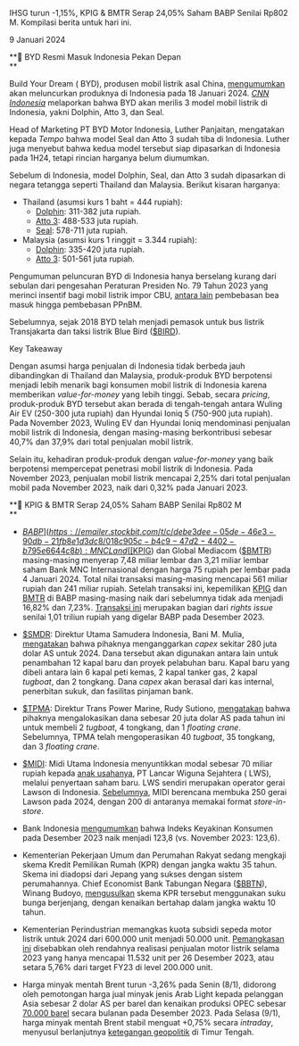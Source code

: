 IHSG turun -1,15%, KPIG & BMTR Serap 24,05% Saham BABP Senilai Rp802 M. Kompilasi berita untuk hari ini.

9 Januari 2024

**🚐 BYD Resmi Masuk Indonesia Pekan Depan  
**

Build Your Dream ( BYD), produsen mobil listrik asal China, [mengumumkan](https://emailer.stockbit.com/t/c/001306ea-24de-4379-831a-190d8346dc4c/018c905c-b4c9-47d2-4402-b795e6644c8b) akan meluncurkan produknya di Indonesia pada 18 Januari 2024. _[CNN Indonesia](https://emailer.stockbit.com/t/c/d15aaf2b-cfc2-4b93-a8d7-1367583797a7/018c905c-b4c9-47d2-4402-b795e6644c8b)_ melaporkan bahwa BYD akan merilis 3 model mobil listrik di Indonesia, yakni Dolphin, Atto 3, dan Seal.

Head of Marketing PT BYD Motor Indonesia, Luther Panjaitan, mengatakan kepada _Tempo_ bahwa model Seal dan Atto 3 sudah tiba di Indonesia. Luther juga menyebut bahwa kedua model tersebut siap dipasarkan di Indonesia pada 1H24, tetapi rincian harganya belum diumumkan.

Sebelum di Indonesia, model Dolphin, Seal, dan Atto 3 sudah dipasarkan di negara tetangga seperti Thailand dan Malaysia. Berikut kisaran harganya:

- Thailand (asumsi kurs 1 baht = 444 rupiah):
  - [Dolphin](https://emailer.stockbit.com/t/c/bc51812a-e592-4ffe-a6f1-0a46d543dfdf/018c905c-b4c9-47d2-4402-b795e6644c8b): 311-382 juta rupiah.
  - [Atto 3](https://emailer.stockbit.com/t/c/172178b2-243a-46ef-b796-fb1ad653f64f/018c905c-b4c9-47d2-4402-b795e6644c8b): 488-533 juta rupiah.
  - [Seal](https://emailer.stockbit.com/t/c/dfa20777-1a62-4837-a9d0-f7dead8c1730/018c905c-b4c9-47d2-4402-b795e6644c8b): 578-711 juta rupiah.
- Malaysia (asumsi kurs 1 ringgit = 3.344 rupiah):
  - [Dolphin](https://emailer.stockbit.com/t/c/56bccc8f-040a-4089-9a27-adcc6b1ec189/018c905c-b4c9-47d2-4402-b795e6644c8b): 335-420 juta rupiah.
  - [Atto 3](https://emailer.stockbit.com/t/c/3cc3eefa-930c-4c63-83bc-8b675d4e9280/018c905c-b4c9-47d2-4402-b795e6644c8b): 501-561 juta rupiah.

Pengumuman peluncuran BYD di Indonesia hanya berselang kurang dari sebulan dari pengesahan Peraturan Presiden No. 79 Tahun 2023 yang merinci insentif bagi mobil listrik impor CBU, [antara lain](https://emailer.stockbit.com/t/c/bfc5dc4e-f181-4af0-8581-8af4144dca82/018c905c-b4c9-47d2-4402-b795e6644c8b) pembebasan bea masuk hingga pembebasan PPnBM.

Sebelumnya, sejak 2018 BYD telah menjadi pemasok untuk bus listrik Transjakarta dan taksi listrik Blue Bird ([$BIRD](https://emailer.stockbit.com/t/c/272d3cf4-6469-4b7e-80ff-a12424786686/018c905c-b4c9-47d2-4402-b795e6644c8b)).

Key Takeaway

Dengan asumsi harga penjualan di Indonesia tidak berbeda jauh dibandingkan di Thailand dan Malaysia, produk-produk BYD berpotensi menjadi lebih menarik bagi konsumen mobil listrik di Indonesia karena memberikan _value-for-money_ yang lebih tinggi. Sebab, secara _pricing_, produk-produk BYD tersebut akan berada di tengah-tengah antara Wuling Air EV (250-300 juta rupiah) dan Hyundai Ioniq 5 (750-900 juta rupiah). Pada November 2023, Wuling EV dan Hyundai Ioniq mendominasi penjualan mobil listrik di Indonesia, dengan masing-masing berkontribusi sebesar 40,7% dan 37,9% dari total penjualan mobil listrik.

Selain itu, kehadiran produk-produk dengan _value-for-money_ yang baik berpotensi mempercepat penetrasi mobil listrik di Indonesia. Pada November 2023, penjualan mobil listrik mencapai 2,25% dari total penjualan mobil pada November 2023, naik dari 0,32% pada Januari 2023.

**💸 KPIG & BMTR Serap 24,05% Saham BABP Senilai Rp802 M  
**

- [$BABP](https://emailer.stockbit.com/t/c/debe3dee-05de-46e3-90db-21fb8e1d3dc8/018c905c-b4c9-47d2-4402-b795e6644c8b): MNC Land ([$KPIG](https://emailer.stockbit.com/t/c/450be0b5-3849-4f54-a4f7-3604d4f13d4a/018c905c-b4c9-47d2-4402-b795e6644c8b)) dan Global Mediacom ([$BMTR](BMTR)) masing-masing menyerap 7,48 miliar lembar dan 3,21 miliar lembar saham Bank MNC Internasional dengan harga 75 rupiah per lembar pada 4 Januari 2024. Total nilai transaksi masing-masing mencapai 561 miliar rupiah dan 241 miliar rupiah. Setelah transaksi ini, kepemilikan [KPIG](https://emailer.stockbit.com/t/c/908f1720-fffc-4855-93c5-11767ffd3e2d/018c905c-b4c9-47d2-4402-b795e6644c8b) dan [BMTR](https://emailer.stockbit.com/t/c/cb003848-41e3-4866-8129-33b5abad9edd/018c905c-b4c9-47d2-4402-b795e6644c8b) di BABP masing-masing naik dari sebelumnya tidak ada menjadi 16,82% dan 7,23%. [Transaksi ini](https://emailer.stockbit.com/t/c/f724b2ec-0671-43c8-9a29-54b7e7ec77ee/018c905c-b4c9-47d2-4402-b795e6644c8b) merupakan bagian dari _rights issue_ senilai 1,01 triliun rupiah yang digelar BABP pada Desember 2023.
- [$SMDR](https://emailer.stockbit.com/t/c/b3cec18b-212a-4453-93c2-be71b4619f49/018c905c-b4c9-47d2-4402-b795e6644c8b): Direktur Utama Samudera Indonesia, Bani M. Mulia, [mengatakan](https://emailer.stockbit.com/t/c/aa294d64-9028-4906-974b-1803124dae04/018c905c-b4c9-47d2-4402-b795e6644c8b) bahwa pihaknya menganggarkan _capex_ sekitar 280 juta dolar AS untuk 2024. Dana tersebut akan digunakan antara lain untuk penambahan 12 kapal baru dan proyek pelabuhan baru. Kapal baru yang dibeli antara lain 6 kapal peti kemas, 2 kapal tanker gas, 2 kapal _tugboat_, dan 2 tongkang. Dana _capex_ akan berasal dari kas internal, penerbitan sukuk, dan fasilitas pinjaman bank.
- [$TPMA](https://emailer.stockbit.com/t/c/f60287ba-a626-45fa-a471-869efb9dee29/018c905c-b4c9-47d2-4402-b795e6644c8b): Direktur Trans Power Marine, Rudy Sutiono, [mengatakan](https://emailer.stockbit.com/t/c/55042b04-c5d1-4bc6-b2e3-b55d29d8d0a6/018c905c-b4c9-47d2-4402-b795e6644c8b) bahwa pihaknya mengalokasikan dana sebesar 20 juta dolar AS pada tahun ini untuk membeli 2 _tugboat_, 4 tongkang, dan 1 _floating crane_. Sebelumnya, TPMA telah mengoperasikan 40 _tugboat_, 35 tongkang, dan 3 _floating crane_.
- [$MIDI](https://emailer.stockbit.com/t/c/ba7034bb-2252-4dd9-926c-783afeccc9da/018c905c-b4c9-47d2-4402-b795e6644c8b): Midi Utama Indonesia menyuntikkan modal sebesar 70 miliar rupiah kepada [anak usahanya](https://emailer.stockbit.com/t/c/c64278d2-c518-4987-894f-93350750b5eb/018c905c-b4c9-47d2-4402-b795e6644c8b), PT Lancar Wiguna Sejahtera ( LWS), melalui penyertaan saham baru. LWS sendiri merupakan operator gerai Lawson di Indonesia. [Sebelumnya](https://emailer.stockbit.com/t/c/36afd83a-6389-4ac8-bed6-ce57e4fb9d71/018c905c-b4c9-47d2-4402-b795e6644c8b), MIDI berencana membuka 250 gerai Lawson pada 2024, dengan 200 di antaranya memakai format _store-in-store_.

- Bank Indonesia [mengumumkan](https://emailer.stockbit.com/t/c/845057fa-30ac-4917-aa50-6474d2a1acb4/018c905c-b4c9-47d2-4402-b795e6644c8b) bahwa Indeks Keyakinan Konsumen pada Desember 2023 naik menjadi 123,8 (vs. November 2023: 123,6).
- Kementerian Pekerjaan Umum dan Perumahan Rakyat sedang mengkaji skema Kredit Pemilikan Rumah (KPR) dengan jangka waktu 35 tahun. Skema ini diadopsi dari Jepang yang sukses dengan sistem perumahannya. Chief Economist Bank Tabungan Negara ([$BBTN](https://emailer.stockbit.com/t/c/ae0210cc-ea0a-4ca7-84aa-55c0c6929b51/018c905c-b4c9-47d2-4402-b795e6644c8b)), Winang Budoyo, [mengusulkan](https://emailer.stockbit.com/t/c/13872c09-3fb2-4034-b0a3-f1f700b3ec31/018c905c-b4c9-47d2-4402-b795e6644c8b) skema KPR tersebut menggunakan suku bunga berjenjang, dengan kenaikan bertahap dalam jangka waktu 10 tahun.
- Kementerian Perindustrian memangkas kuota subsidi sepeda motor listrik untuk 2024 dari 600.000 unit menjadi 50.000 unit. [Pemangkasan ini](https://emailer.stockbit.com/t/c/36fe5d0a-a8d2-4afa-a2d9-6540bf02f5c7/018c905c-b4c9-47d2-4402-b795e6644c8b) disebabkan oleh rendahnya realisasi penjualan motor listrik selama 2023 yang hanya mencapai 11.532 unit per 26 Desember 2023, atau setara 5,76% dari target FY23 di level 200.000 unit.
- Harga minyak mentah Brent turun -3,26% pada Senin (8/1), didorong oleh pemotongan harga jual minyak jenis Arab Light kepada pelanggan Asia sebesar 2 dolar AS per barel dan kenaikan produksi OPEC sebesar [70.000 barel](https://emailer.stockbit.com/t/c/ea196a64-a986-4acb-8b5f-d52261164ad9/018c905c-b4c9-47d2-4402-b795e6644c8b) secara bulanan pada Desember 2023. Pada Selasa (9/1), harga minyak mentah Brent stabil menguat +0,75% secara _intraday_, menyusul berlanjutnya [ketegangan geopolitik](https://emailer.stockbit.com/t/c/03f863f9-e998-4b71-ae01-81526d862fb5/018c905c-b4c9-47d2-4402-b795e6644c8b) di Timur Tengah.
